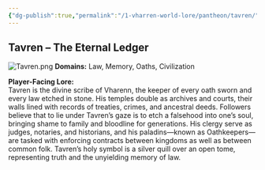 ```yaml
---
{"dg-publish":true,"permalink":"/1-vharren-world-lore/pantheon/tavren/"}
---
```


## **Tavren – The Eternal Ledger**

![Tavren.png](/img/user/z.%20Assets/Tavren.png)
**Domains:** Law, Memory, Oaths, Civilization

**Player-Facing Lore:**  
Tavren is the divine scribe of Vharenn, the keeper of every oath sworn and every law etched in stone. His temples double as archives and courts, their walls lined with records of treaties, crimes, and ancestral deeds. Followers believe that to lie under Tavren’s gaze is to etch a falsehood into one’s soul, bringing shame to family and bloodline for generations. His clergy serve as judges, notaries, and historians, and his paladins—known as Oathkeepers—are tasked with enforcing contracts between kingdoms as well as between common folk. Tavren’s holy symbol is a silver quill over an open tome, representing truth and the unyielding memory of law.
